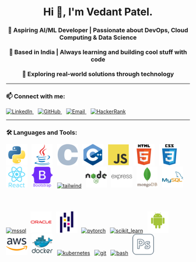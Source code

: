 <h1 align="center">Hi 👋, I'm Vedant Patel.</h1>

<h3 align="center">
🚀 Aspiring AI/ML Developer | Passionate about DevOps, Cloud Computing & Data Science  
<br><br>
📍 Based in India | Always learning and building cool stuff with code  
<br><br>
🔧 Exploring real-world solutions through technology
</h3>

---

### 📫 Connect with me:

<p align="left">
  <a href="https://www.linkedin.com/in/LinkedIn" target="_blank">
    <img src="https://img.shields.io/badge/LinkedIn-%230077B5.svg?&style=for-the-badge&logo=linkedin&logoColor=white" alt="LinkedIn"/>
  </a>&nbsp;&nbsp;
  <a href="https://github.com/GitHub" target="_blank">
    <img src="https://img.shields.io/badge/GitHub-%2312100E.svg?&style=for-the-badge&logo=github&logoColor=white" alt="GitHub"/>
  </a>&nbsp;&nbsp;
  <a href="mailto:EmailId" target="_blank">
    <img src="https://img.shields.io/badge/Email-D14836?style=for-the-badge&logo=gmail&logoColor=white" alt="Email"/>
  </a>&nbsp;&nbsp;
  <a href="https://www.hackerrank.com/Hackerrank" target="_blank">
    <img src="https://img.shields.io/badge/HackerRank-2EC866?style=for-the-badge&logo=hackerrank&logoColor=white" alt="HackerRank"/>
  </a>
</p>

---

### 🛠️ Languages and Tools:

<p align="left">

<!-- 🔤 Row 1: Languages + Frontend -->
<a href="https://www.python.org" target="_blank"><img src="https://raw.githubusercontent.com/devicons/devicon/master/icons/python/python-original.svg" alt="python" width="58" height="58"/></a>&nbsp;&nbsp;
<a href="https://www.java.com" target="_blank"><img src="https://raw.githubusercontent.com/devicons/devicon/master/icons/java/java-original.svg" alt="java" width="58" height="58"/></a>&nbsp;&nbsp;
<a href="https://www.cprogramming.com/" target="_blank"><img src="https://raw.githubusercontent.com/devicons/devicon/master/icons/c/c-original.svg" alt="c" width="58" height="58"/></a>&nbsp;&nbsp;
<a href="https://www.w3schools.com/cpp/" target="_blank"><img src="https://raw.githubusercontent.com/devicons/devicon/master/icons/cplusplus/cplusplus-original.svg" alt="cplusplus" width="58" height="58"/></a>&nbsp;&nbsp;
<a href="https://developer.mozilla.org/en-US/docs/Web/JavaScript" target="_blank"><img src="https://raw.githubusercontent.com/devicons/devicon/master/icons/javascript/javascript-original.svg" alt="javascript" width="58" height="58"/></a>&nbsp;&nbsp;
<a href="https://www.w3.org/html/" target="_blank"><img src="https://raw.githubusercontent.com/devicons/devicon/master/icons/html5/html5-original-wordmark.svg" alt="html5" width="58" height="58"/></a>&nbsp;&nbsp;
<a href="https://www.w3schools.com/css/" target="_blank"><img src="https://raw.githubusercontent.com/devicons/devicon/master/icons/css3/css3-original-wordmark.svg" alt="css3" width="58" height="58"/></a>&nbsp;&nbsp;
<a href="https://reactjs.org/" target="_blank"><img src="https://raw.githubusercontent.com/devicons/devicon/master/icons/react/react-original-wordmark.svg" alt="react" width="58" height="58"/></a>&nbsp;&nbsp;
<a href="https://getbootstrap.com" target="_blank"><img src="https://raw.githubusercontent.com/devicons/devicon/master/icons/bootstrap/bootstrap-plain-wordmark.svg" alt="bootstrap" width="58" height="58"/></a>&nbsp;&nbsp;
<a href="https://tailwindcss.com/" target="_blank"><img src="https://www.vectorlogo.zone/logos/tailwindcss/tailwindcss-icon.svg" alt="tailwind" width="58" height="58"/></a>&nbsp;&nbsp;
<a href="https://nodejs.org" target="_blank"><img src="https://raw.githubusercontent.com/devicons/devicon/master/icons/nodejs/nodejs-original-wordmark.svg" alt="nodejs" width="58" height="58"/></a>&nbsp;&nbsp;
<a href="https://expressjs.com" target="_blank"><img src="https://raw.githubusercontent.com/devicons/devicon/master/icons/express/express-original-wordmark.svg" alt="express" width="58" height="58"/></a>&nbsp;&nbsp;
<a href="https://www.mongodb.com" target="_blank"><img src="https://raw.githubusercontent.com/devicons/devicon/master/icons/mongodb/mongodb-original-wordmark.svg" alt="mongodb" width="58" height="58"/></a>&nbsp;&nbsp;
<a href="https://www.mysql.com" target="_blank"><img src="https://raw.githubusercontent.com/devicons/devicon/master/icons/mysql/mysql-original-wordmark.svg" alt="mysql" width="58" height="58"/></a>

<br><br>

<!-- 💾 Row 2: Database + AI/ML + Mobile + DevOps + Others -->
<a href="https://www.microsoft.com/en-us/sql-server" target="_blank"><img src="https://www.svgrepo.com/show/303229/microsoft-sql-server-logo.svg" alt="mssql" width="58" height="58"/></a>&nbsp;&nbsp;
<a href="https://www.oracle.com/" target="_blank"><img src="https://raw.githubusercontent.com/devicons/devicon/master/icons/oracle/oracle-original.svg" alt="oracle" width="58" height="58"/></a>&nbsp;&nbsp;
<a href="https://pandas.pydata.org" target="_blank"><img src="https://raw.githubusercontent.com/devicons/devicon/master/icons/pandas/pandas-original.svg" alt="pandas" width="58" height="58"/></a>&nbsp;&nbsp;
<a href="https://pytorch.org" target="_blank"><img src="https://www.vectorlogo.zone/logos/pytorch/pytorch-icon.svg" alt="pytorch" width="58" height="58"/></a>&nbsp;&nbsp;
<a href="https://scikit-learn.org/" target="_blank"><img src="https://upload.wikimedia.org/wikipedia/commons/0/05/Scikit_learn_logo_small.svg" alt="scikit_learn" width="58" height="58"/></a>&nbsp;&nbsp;
<a href="https://developer.android.com" target="_blank"><img src="https://raw.githubusercontent.com/devicons/devicon/master/icons/android/android-original-wordmark.svg" alt="android" width="58" height="58"/></a>&nbsp;&nbsp;
<a href="https://aws.amazon.com" target="_blank"><img src="https://raw.githubusercontent.com/devicons/devicon/master/icons/amazonwebservices/amazonwebservices-original-wordmark.svg" alt="aws" width="58" height="58"/></a>&nbsp;&nbsp;
<a href="https://www.docker.com" target="_blank"><img src="https://raw.githubusercontent.com/devicons/devicon/master/icons/docker/docker-original-wordmark.svg" alt="docker" width="58" height="58"/></a>&nbsp;&nbsp;
<a href="https://kubernetes.io" target="_blank"><img src="https://www.vectorlogo.zone/logos/kubernetes/kubernetes-icon.svg" alt="kubernetes" width="58" height="58"/></a>&nbsp;&nbsp;
<a href="https://git-scm.com/" target="_blank"><img src="https://www.vectorlogo.zone/logos/git-scm/git-scm-icon.svg" alt="git" width="58" height="58"/></a>&nbsp;&nbsp;
<a href="https://www.gnu.org/software/bash/" target="_blank"><img src="https://www.vectorlogo.zone/logos/gnu_bash/gnu_bash-icon.svg" alt="bash" width="58" height="58"/></a>&nbsp;&nbsp;
<a href="https://www.photoshop.com" target="_blank"><img src="https://raw.githubusercontent.com/devicons/devicon/master/icons/photoshop/photoshop-line.svg" alt="photoshop" width="58" height="58"/></a>

</p>
